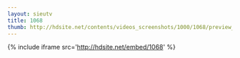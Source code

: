 ```yaml
---
layout: sieutv
title: 1068
thumb: http://hdsite.net/contents/videos_screenshots/1000/1068/preview_360p.mp4.jpg
---
```

{% include iframe src='http://hdsite.net/embed/1068' %}
 
